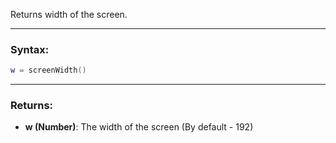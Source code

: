 Returns width of the screen.

---

### Syntax:
```Lua
w = screenWidth()
```

---

### Returns:

* **w (Number)**: The width of the screen (By default - 192)